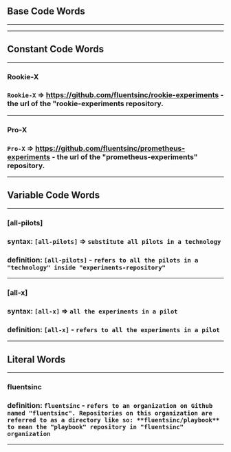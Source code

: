 ## **Base Code Words** 
___
___

## **Constant Code Words**

___

### **Rookie-X**
### `Rookie-X` => https://github.com/fluentsinc/rookie-experiments - the url of the "rookie-experiments repository. 

___

### **Pro-X**
### `Pro-X` => https://github.com/fluentsinc/prometheus-experiments - the url of the "prometheus-experiments" repository. 

___

## **Variable Code Words**
___

### **[all-pilots]**
### **syntax:** `[all-pilots]` => `substitute all pilots in a technology`
### **definition:** `[all-pilots]` - `refers to all the pilots in a "technology" inside "experiments-repository"`

___

### **[all-x]**
### **syntax:** `[all-x]` => `all the experiments in a pilot`
### **definition:** `[all-x]` - `refers to all the experiments in a pilot` 

___

## **Literal Words**

___

### **fluentsinc**
### **definition:** `fluentsinc` - `refers to an organization on Github named "fluentsinc". Repositories on this organization are referred to as a directory like so: **fluentsinc/playbook** to mean the "playbook" repository in "fluentsinc" organization`

___








